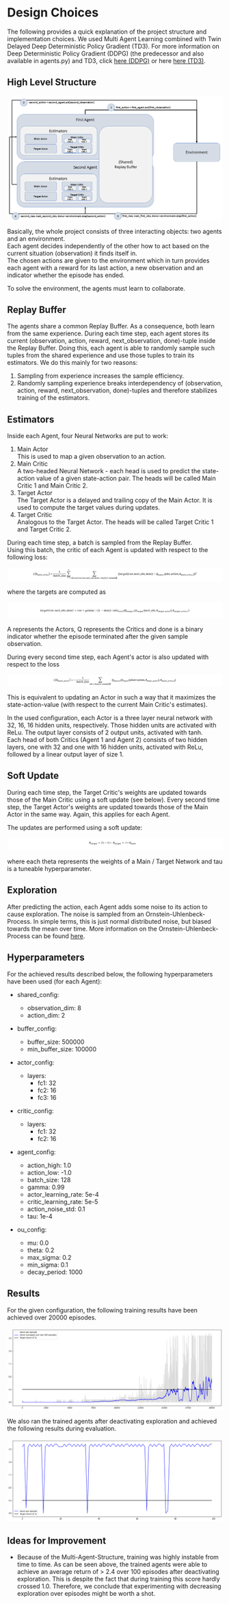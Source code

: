 # Design Choices
The following provides a quick explanation of the project structure and implementation choices.
We used Multi Agent Learning combined with Twin Delayed Deep Deterministic Policy Gradient (TD3). For more information 
on Deep Deterministic Policy Gradient (DDPG) (the predecessor and also available in agents.py) and TD3, click 
[here (DDPG)](https://towardsdatascience.com/deep-deterministic-policy-gradients-explained-2d94655a9b7b)
or here [here (TD3)](https://towardsdatascience.com/td3-learning-to-run-with-ai-40dfc512f93).

## High Level Structure
![High Level Structure](images/structure.PNG)

Basically, the whole project consists of three interacting objects: two agents and an environment.  
Each agent decides independently of the other how to act based on the current situation (observation) it finds itself in.  
The chosen actions are given to the environment which in turn provides each agent with a reward for its last action, 
a new observation and an indicator whether the episode has ended.  

To solve the environment, the agents must learn to collaborate.

## Replay Buffer
The agents share a common Replay Buffer. As a consequence, both learn from the same experience.
During each time step, each agent stores its current (observation, action, reward, next_observation, done)-tuple
inside the Replay Buffer. Doing this, each agent is able to randomly sample such tuples from the shared experience
and use those tuples to train its estimators. We do this mainly for two reasons:
1. Sampling from experience increases the sample efficiency.
2. Randomly sampling experience breaks interdependency of (observation, action, reward, next_observation, done)-tuples
   and therefore stabilizes training of the estimators.
   
## Estimators

Inside each Agent, four Neural Networks are put to work:
1. Main Actor  
   This is used to map a given observation to an action.
2. Main Critic  
   A two-headed Neural Network - each head is used to predict the state-action value of a given state-action pair.
   The heads will be called Main Critic 1 and Main Critic 2.
3. Target Actor  
   The Target Actor is a delayed and trailing copy of the Main Actor. It is used to compute the target values during
   updates.
4. Target Critic  
   Analogous to the Target Actor. The heads will be called Target Critic 1 and Target Critic 2.
   
During each time step, a batch is sampled from the Replay Buffer.  
Using this batch, the critic of each Agent is updated with respect to the following loss:  
<br>
![critic loss](images/critic_loss.PNG)
<br>

where the targets are computed as  
<br>
![targets](images/target.PNG)
<br>

A represents the Actors, Q represents the Critics and done is a binary indicator whether the episode terminated
after the given sample observation.

During every second time step, each Agent's actor is also updated with respect to the loss  
<br>
![actor loss](images/actor_loss.PNG)
<br>

This is equivalent to updating an Actor in such a way that it maximizes the state-action-value (with respect to the 
current Main Critic's estimates).

In the used configuration, each Actor is a three layer neural network with 32, 16, 16 hidden units, respectively.
Those hidden units are activated with ReLu. The output layer consists of 2 output units, activated with tanh.  
Each head of both Critics (Agent 1 and Agent 2) consists of two hidden layers, one with 32 and one with 16 hidden 
units, activated with ReLu, followed by a linear output layer of size 1.


## Soft Update

During each time step, the Target Critic's weights are updated towards those of the Main Critic using a soft update 
(see below). Every second time step, the Target Actor's weights are updated towards those of the Main Actor in the same 
way. Again, this applies for each Agent.  

The updates are performed using a soft update:
<br>

![soft update](images/soft_update.PNG)
<br>

where each theta represents the weights of a Main / Target Network and tau is a tuneable hyperparameter.

## Exploration

After predicting the action, each Agent adds some noise to its action to cause exploration.
The noise is sampled from an Ornstein-Uhlenbeck-Process. In simple terms, this is just normal distributed noise, 
but biased towards the mean over time. More information on the Ornstein-Uhlenbeck-Process can be found 
[here](https://en.wikipedia.org/wiki/Ornstein%E2%80%93Uhlenbeck_process).

## Hyperparameters

For the achieved results described below, the following hyperparameters have been used (for each Agent):

- shared_config:  
   - observation_dim: 8
   - action_dim: 2  
 
- buffer_config:  
   - buffer_size: 500000  
   - min_buffer_size: 100000  
 
- actor_config:
   - layers:  
      - fc1: 32  
      - fc2: 16  
      - fc3: 16 

- critic_config:
   - layers:
      - fc1: 32
      - fc2: 16

- agent_config:
   - action_high: 1.0  
   - action_low: -1.0  
   - batch_size: 128  
   - gamma: 0.99  
   - actor_learning_rate: 5e-4  
   - critic_learning_rate: 5e-5  
   - action_noise_std: 0.1  
  - tau: 1e-4  

- ou_config:
   - mu: 0.0
   - theta: 0.2
   - max_sigma: 0.2
   - min_sigma: 0.1
   - decay_period: 1000

## Results

For the given configuration, the following training results have been achieved over 20000 episodes.  
<br>
![results](images/results.PNG)
<br>

We also ran the trained agents after deactivating exploration and achieved the following results during evaluation.  
<br>
![evaluation_results](images/evaluation_results.PNG)
<br>

## Ideas for Improvement
- Because of the Multi-Agent-Structure, training was highly instable from time to time. As can be seen above, the 
   trained agents were able to achieve an average return of > 2.4 over 100 episodes after deactivating exploration. This 
   is despite the fact that during training this score hardly crossed 1.0. Therefore, we conclude that experimenting with 
   decreasing exploration over episodes might be worth a shot.